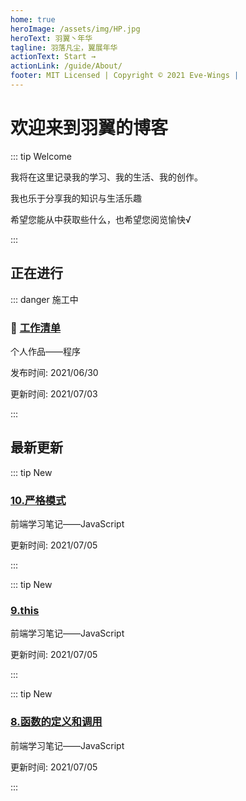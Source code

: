 ```yaml
---
home: true
heroImage: /assets/img/HP.jpg
heroText: 羽翼丶年华
tagline: 羽落凡尘，翼展年华
actionText: Start →
actionLink: /guide/About/
footer: MIT Licensed | Copyright © 2021 Eve-Wings |
---
```


# 欢迎来到羽翼的博客

::: tip Welcome

我将在这里记录我的学习、我的生活、我的创作。

我也乐于分享我的知识与生活乐趣

希望您能从中获取些什么，也希望您阅览愉快√

:::

## 正在进行

::: danger 施工中

### :construction: [工作清单](guide/personal-works/程序/工作清单/)

个人作品——程序

发布时间: 2021/06/30

更新时间: 2021/07/03

:::

## 最新更新


::: tip New

### [10.严格模式](guide/fornt-end-learn/base/JavaScript/10.严格模式)

前端学习笔记——JavaScript

更新时间: 2021/07/05

:::

::: tip New

### [9.this](guide/fornt-end-learn/base/JavaScript/9.this)

前端学习笔记——JavaScript

更新时间: 2021/07/05

:::

::: tip New

### [8.函数的定义和调用](guide/fornt-end-learn/base/JavaScript/8.函数的定义和调用)

前端学习笔记——JavaScript

更新时间: 2021/07/05

:::




















